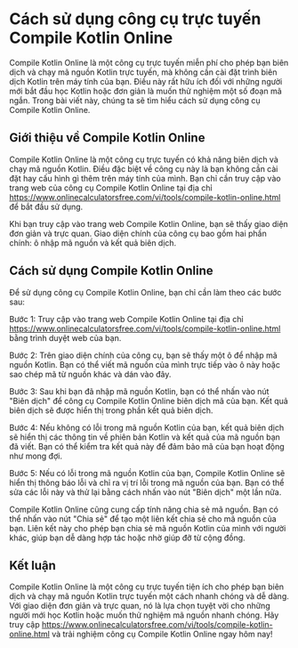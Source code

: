 Cách sử dụng công cụ trực tuyến Compile Kotlin Online
=====================================================

Compile Kotlin Online là một công cụ trực tuyến miễn phí cho phép bạn biên dịch và chạy mã nguồn Kotlin trực tuyến, mà không cần cài đặt trình biên dịch Kotlin trên máy tính của bạn. Điều này rất hữu ích đối với những người mới bắt đầu học Kotlin hoặc đơn giản là muốn thử nghiệm một số đoạn mã ngắn. Trong bài viết này, chúng ta sẽ tìm hiểu cách sử dụng công cụ Compile Kotlin Online.

 Giới thiệu về Compile Kotlin Online 
-------------------------------------

Compile Kotlin Online là một công cụ trực tuyến có khả năng biên dịch và chạy mã nguồn Kotlin. Điều đặc biệt về công cụ này là bạn không cần cài đặt hay cấu hình gì thêm trên máy tính của mình. Bạn chỉ cần truy cập vào trang web của công cụ Compile Kotlin Online tại địa chỉ <https://www.onlinecalculatorsfree.com/vi/tools/compile-kotlin-online.html> để bắt đầu sử dụng.

Khi bạn truy cập vào trang web Compile Kotlin Online, bạn sẽ thấy giao diện đơn giản và trực quan. Giao diện chính của công cụ bao gồm hai phần chính: ô nhập mã nguồn và kết quả biên dịch.

 Cách sử dụng Compile Kotlin Online 
------------------------------------

Để sử dụng công cụ Compile Kotlin Online, bạn chỉ cần làm theo các bước sau:

Bước 1: Truy cập vào trang web Compile Kotlin Online tại địa chỉ <https://www.onlinecalculatorsfree.com/vi/tools/compile-kotlin-online.html> bằng trình duyệt web của bạn.

Bước 2: Trên giao diện chính của công cụ, bạn sẽ thấy một ô để nhập mã nguồn Kotlin. Bạn có thể viết mã nguồn của mình trực tiếp vào ô này hoặc sao chép mã từ nguồn khác và dán vào đây.

Bước 3: Sau khi bạn đã nhập mã nguồn Kotlin, bạn có thể nhấn vào nút "Biên dịch" để công cụ Compile Kotlin Online biên dịch mã của bạn. Kết quả biên dịch sẽ được hiển thị trong phần kết quả biên dịch.

Bước 4: Nếu không có lỗi trong mã nguồn Kotlin của bạn, kết quả biên dịch sẽ hiển thị các thông tin về phiên bản Kotlin và kết quả của mã nguồn bạn đã viết. Bạn có thể kiểm tra kết quả này để đảm bảo mã của bạn hoạt động như mong đợi.

Bước 5: Nếu có lỗi trong mã nguồn Kotlin của bạn, Compile Kotlin Online sẽ hiển thị thông báo lỗi và chỉ ra vị trí lỗi trong mã nguồn của bạn. Bạn có thể sửa các lỗi này và thử lại bằng cách nhấn vào nút "Biên dịch" một lần nữa.

Compile Kotlin Online cũng cung cấp tính năng chia sẻ mã nguồn. Bạn có thể nhấn vào nút "Chia sẻ" để tạo một liên kết chia sẻ cho mã nguồn của bạn. Liên kết này cho phép bạn chia sẻ mã nguồn Kotlin của mình với người khác, giúp bạn dễ dàng hợp tác hoặc nhờ giúp đỡ từ cộng đồng.

 Kết luận 
----------

Compile Kotlin Online là một công cụ trực tuyến tiện ích cho phép bạn biên dịch và chạy mã nguồn Kotlin trực tuyến một cách nhanh chóng và dễ dàng. Với giao diện đơn giản và trực quan, nó là lựa chọn tuyệt vời cho những người mới học Kotlin hoặc muốn thử nghiệm mã nguồn nhanh chóng. Hãy truy cập <https://www.onlinecalculatorsfree.com/vi/tools/compile-kotlin-online.html> và trải nghiệm công cụ Compile Kotlin Online ngay hôm nay!